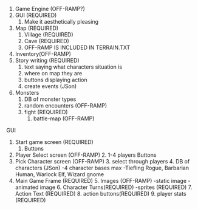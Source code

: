 1. Game Engine (OFF-RAMP?)
2. GUI (REQUIRED)
    1. Make it aesthetically pleasing
3. Map (REQUIRED)
    1. Village (REQUIRED)
    2. Cave (REQUIRED)
    3. OFF-RAMP IS INCLUDED IN TERRAIN.TXT
5. Inventory(OFF-RAMP)
6. Story writing (REQUIRED)
    1. text saying what characters situation is
    2. where on map they are
    3. buttons displaying action 
    4. create events (JSon)
7. Monsters
    1. DB of monster types
    2. random encounters (OFF-RAMP)
    3. fight (REQUIRED)
        1. battle-map (OFF-RAMP)

GUI
1. Start game screen (REQUIRED)
    1. Buttons
2. Player Select screen (OFF-RAMP)
    2. 1-4 players Buttons
3. Pick Character screen (OFF-RAMP)
    3. select through players
    4. DB of characters (JSon)
        -4 character bases max
        -Tiefling Rogue, Barbarian Human, Warlock Elf, Wizard gnome
4. Main Game Frame (REQUIRED)
    5. Images (OFF-RAMP)
        -static image
        -animated image
    6. Character Turns(REQUIRED)
        -sprites (REQUIRED)
    7. Action Text (REQUIRED)
    8. action buttons(REQUIRED)
    9. player stats (REQUIRED)